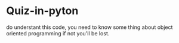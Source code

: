 # Quiz-in-pyton
do understant this code, you need to know some thing about object oriented programming if not you'll be lost.
